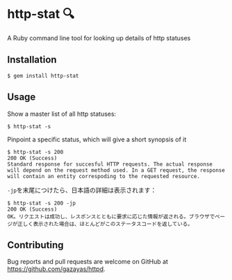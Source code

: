 # http-stat :mag:

A Ruby command line tool for looking up details of http statuses<br/>

## Installation

```github
$ gem install http-stat
```

## Usage

Show a master list of all http statuses:

```github
$ http-stat -s
```

Pinpoint a specific status, which will give a short synopsis of it

```github
$ http-stat -s 200
200 OK (Success)
Standard response for succesful HTTP requests. The actual response will depend on the request method used. In a GET request, the response will contain an entity correspoding to the requested resource.
```


`-jp`を末尾につけたら、日本語の詳細は表示されます：

```github
$ http-stat -s 200 -jp
200 OK (Success)
OK。リクエストは成功し、レスポンスとともに要求に応じた情報が返される。ブラウザでページが正しく表示された場合は、ほとんどがこのステータスコードを返している。
```

## Contributing

Bug reports and pull requests are welcome on GitHub at https://github.com/gazayas/httpd.
